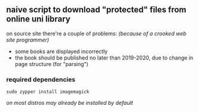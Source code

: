 ## naive script to download "protected" files from online uni library 

on source site there're a couple of problems:
*(because of a crooked web site programmer)*
* some books are displayed incorrectly 
* the book should be published no later than 2019-2020, due to change in page structure (for "parsing")

### required dependencies
```
sudo zypper install imagemagick 
```
*on most distros may already be installed by default*




